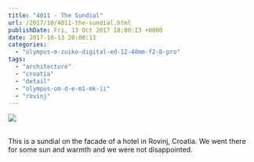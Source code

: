 ```yaml
---
title: "4011 - The Sundial"
url: /2017/10/4011-the-sundial.html
publishDate: Fri, 13 Oct 2017 18:00:13 +0000
date: 2017-10-13 20:00:13
categories: 
  - "olympus-m-zuiko-digital-ed-12-40mm-f2-8-pro"
tags: 
  - "architecture"
  - "croatia"
  - "detail"
  - "olympus-om-d-e-m1-mk-ii"
  - "rovinj"
---
```

<div class="container">
<div class="center"><a target="_blank" href="https://d25zfm9zpd7gm5.cloudfront.net/1200x1200/2017/20170401_131428_lr.jpg"><img class="webfeedsFeaturedVisual" src="https://d25zfm9zpd7gm5.cloudfront.net/0600x0600/2017/20170401_131428_lr.jpg" /></a></div>
</div>
<br />

This is a sundial on the facade of a hotel in Rovinj, Croatia. We went there for some sun and warmth and we were not disappointed.
